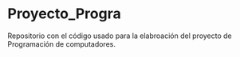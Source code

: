 # Proyecto_Progra
Repositorio con el código usado para la elabroación del proyecto de Programación de computadores.
